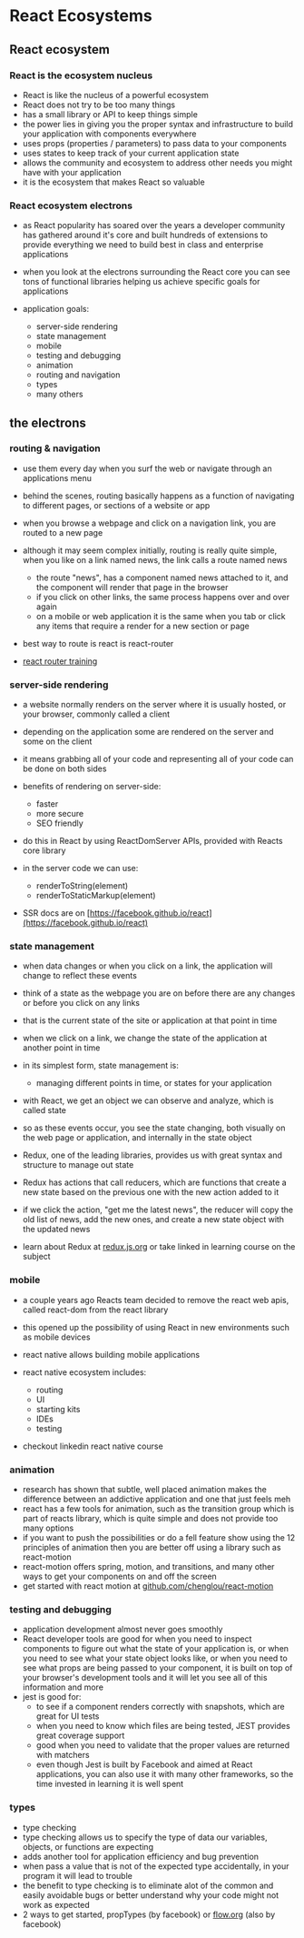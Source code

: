 # React Ecosystems

## React ecosystem

### React is the ecosystem nucleus
- React is like the nucleus of a powerful ecosystem
- React does not try to be too many things
- has a small library or API to keep things simple
- the power lies in giving you the proper syntax and infrastructure to build your application with components everywhere
- uses props (properties / parameters) to pass data to your components  
- uses states to keep track of your current application state
- allows the community and ecosystem to address other needs you might have with your application
- it is the ecosystem that makes React so valuable

### React ecosystem electrons

- as React popularity has soared over the years a developer community has gathered around it's core and built hundreds of extensions to provide everything we need to build best in class and enterprise applications
- when you look at the electrons surrounding the React core you can see tons of functional libraries helping us achieve specific goals for applications 

- application goals: 
    - server-side rendering 
    - state management
    - mobile 
    - testing and debugging
    - animation
    - routing and navigation 
    - types
    - many others

## the electrons

### routing & navigation

- use them every day when you surf the web or navigate through an applications menu
- behind the scenes, routing basically happens as a function of navigating to different pages, or sections of a website or app
- when you browse a webpage and click on a navigation link, you are routed to a new page
- although it may seem complex initially, routing is really quite simple, when you like on a link named news, the link calls a route named news
    - the route "news", has a component named news attached to it, and the component will render that page in the browser
    - if you click on other links, the same process happens over and over again
    - on a mobile or web application it is the same when you tab or click any items that require a render for a new section or page

- best way to route is react is react-router
- [react router training](http://reacttraining.com/react-router)

### server-side rendering 

- a website normally renders on the server where it is usually hosted, or your browser, commonly called a client
- depending on the application some are rendered on the server and some on the client
- it means grabbing all of your code and representing all of your code can be done on both sides
- benefits of rendering on server-side:
    - faster
    - more secure 
    - SEO friendly

- do this in React by using ReactDomServer APIs, provided with Reacts core library
- in the server code we can use:
    - renderToString(element)
    - renderToStaticMarkup(element)

- SSR docs are on [https://facebook.github.io/react](https://facebook.github.io/react)

### state management

- when data changes or when you click on a link, the application will change to reflect these events
- think of a state as the webpage you are on before there are any changes or before you click on any links
- that is the current state of the site or application at that point in time
- when we click on a link, we change the state of the application at another point in time
- in its simplest form, state management is:
    - managing different points in time, or states for your application 

- with React, we get an object we can observe and analyze, which is called state
- so as these events occur, you see the state changing, both visually on the web page or application, and internally in the state object
- Redux, one of the leading libraries, provides us with great syntax and structure to manage out state
- Redux has actions that call reducers, which are functions that create a new state based on the previous one with the new action added to it 
- if we click the action, "get me the latest news", the reducer will copy the old list of news, add the new ones, and create a new state object with the updated news
- learn about Redux at [redux.js.org](https://redux.js.org) or take linked in learning course on the subject

### mobile

- a couple years ago Reacts team decided to remove the react web apis, called react-dom from the react library
- this opened up the possibility of using React in new environments such as mobile devices  
- react native allows building mobile applications
- react native ecosystem includes:
    - routing 
    - UI 
    - starting kits
    - IDEs 
    - testing

- checkout linkedin react native course

### animation

- research has shown that subtle, well placed animation makes the difference between an addictive application and one that just feels meh
- react has a few tools for animation, such as the transition group which is part of reacts library, which is quite simple and does not provide too many options
- if you want to push the possibilities or do a fell feature show using the 12 principles of animation then you are better off using a library such as react-motion
- react-motion offers spring, motion, and transitions, and many other ways to get your components on and off the screen 
- get started with react motion at [github.com/chenglou/react-motion](https://github.com/chenglou/react-motion)

### testing and debugging

- application development almost never goes smoothly
- React developer tools are good for when you need to inspect components to figure out what the state of your application is, or when you need to see what your state object looks like, or when you need to see what props are being passed to your component, it is built on top of your browser's development tools and it will let you see all of this information and more
- jest is good for:
    - to see if a component renders correctly with snapshots, which are great for UI tests
    - when you need to know which files are being tested, JEST provides great coverage support 
    - good when you need to validate that the proper values are returned with matchers
    - even though Jest is built by Facebook and aimed at React applications, you can also use it with many other frameworks, so the time invested in learning it is well spent

### types

- type checking
- type checking allows us to specify the type of data our variables, objects, or functions are expecting 
- adds another tool for application efficiency and bug prevention
- when pass a value that is not of the expected type accidentally, in your program it will lead to trouble
- the benefit to type checking is to eliminate alot of the common and easily avoidable bugs or better understand why your code might not work as expected
- 2 ways to get started, propTypes (by facebook) or [flow.org](http://flow.org) (also by facebook)


